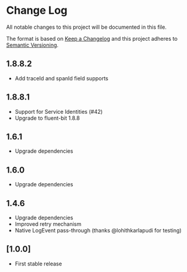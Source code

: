 # Change Log
All notable changes to this project will be documented in this file.

The format is based on [Keep a Changelog](http://keepachangelog.com/)
and this project adheres to [Semantic Versioning](http://semver.org/).

## 1.8.8.2

- Add traceId and spanId field supports

## 1.8.8.1

- Support for Service Identities (#42)
- Upgrade to fluent-bit 1.8.8

## 1.6.1

- Upgrade dependencies

## 1.6.0

- Upgrade dependencies

## 1.4.6

- Upgrade dependencies
- Improved retry mechanism
- Native LogEvent pass-through (thanks @lohithkarlapudi for testing)

## [1.0.0]

- First stable release
